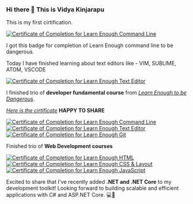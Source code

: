 ### Hi there 👋 This is Vidya Kinjarapu

<!--
**vidyakinjarapu/vidyakinjarapu** is a ✨ _special_ ✨ repository because its `README.md` (this file) appears on your GitHub profile.

Here are some ideas to get you started:

- 🔭 I’m currently working on ...
- 🌱 I’m currently learning ...
- 👯 I’m looking to collaborate on ...
- 🤔 I’m looking for help with ...
- 💬 Ask me about ...
- 📫 How to reach me: ...
- 😄 Pronouns: ...
- ⚡ Fun fact: ...
-->
This is my first cirtification.


<a href="https://www.learnenough.com/certificates/ea7c747f"><img src="https://www.learnenough.com/certificates/ea7c747f/command-line-tutorial.svg" alt="Certificate of Completion for Learn Enough Command Line"></a>


I got this badge for completion of Learn Enough command line to be dangerous.

Today I have finished learning about text editors like  - VIM, SUBLIME, ATOM, VSCODE



<a href="https://www.learnenough.com/certificates/ea7c747f"><img src="https://www.learnenough.com/certificates/ea7c747f/text-editor-tutorial.svg" alt="Certificate of Completion for Learn Enough Text Editor"></a>


I finished trio of **developer fundamental course** from [*Learn Enough to be Dangerous*](https://www.learnenough.com).

[*Here is the cirtificate*](https://www.learnenough.com/certificates/ea7c747f)
**HAPPY TO SHARE**



<a href="https://www.learnenough.com/certificates/ea7c747f"><img src="https://www.learnenough.com/certificates/ea7c747f/command-line-tutorial.svg" alt="Certificate of Completion for Learn Enough Command Line"></a><a href="https://www.learnenough.com/certificates/ea7c747f"><img src="https://www.learnenough.com/certificates/ea7c747f/text-editor-tutorial.svg" alt="Certificate of Completion for Learn Enough Text Editor"></a><a href="https://www.learnenough.com/certificates/ea7c747f"><img src="https://www.learnenough.com/certificates/ea7c747f/git-tutorial.svg" alt="Certificate of Completion for Learn Enough Git"></a>


Finished trio of **Web Development courses**

<a href="https://www.learnenough.com/certificates/ea7c747f"><img src="https://www.learnenough.com/certificates/ea7c747f/html-tutorial.svg" alt="Certificate of Completion for Learn Enough HTML"></a><a href="https://www.learnenough.com/certificates/ea7c747f"><img src="https://www.learnenough.com/certificates/ea7c747f/css-and-layout-tutorial.svg" alt="Certificate of Completion for Learn Enough CSS &amp; Layout"></a><a href="https://www.learnenough.com/certificates/ea7c747f"><img src="https://www.learnenough.com/certificates/ea7c747f/javascript-tutorial.svg" alt="Certificate of Completion for Learn Enough JavaScript"></a>

Excited to share that I've recently added **.NET and .NET Core** to my development toolkit! Looking forward to building scalable and efficient applications with C# and ASP.NET Core. 💻🚀
